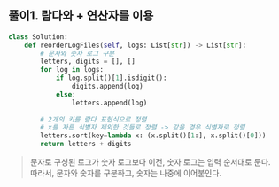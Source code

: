 ## 풀이1. 람다와 + 연산자를 이용
```python
class Solution:
    def reorderLogFiles(self, logs: List[str]) -> List[str]:
        # 문자와 숫자 로그 구분
        letters, digits = [], []
        for log in logs:
            if log.split()[1].isdigit():
                digits.append(log)
            else:
                letters.append(log)
                
        # 2개의 키를 람다 표현식으로 정렬
        # x를 자른 식별자 제외한 것들로 정렬 -> 같을 경우 식별자로 정렬
        letters.sort(key=lambda x: (x.split()[1:], x.split()[0]))
        return letters + digits
```

> 문자로 구성된 로그가 숫자 로그보다 이전, 숫자 로그는 입력 순서대로 둔다.  
따라서, 문자와 숫자를 구분하고, 숫자는 나중에 이어붙인다.

